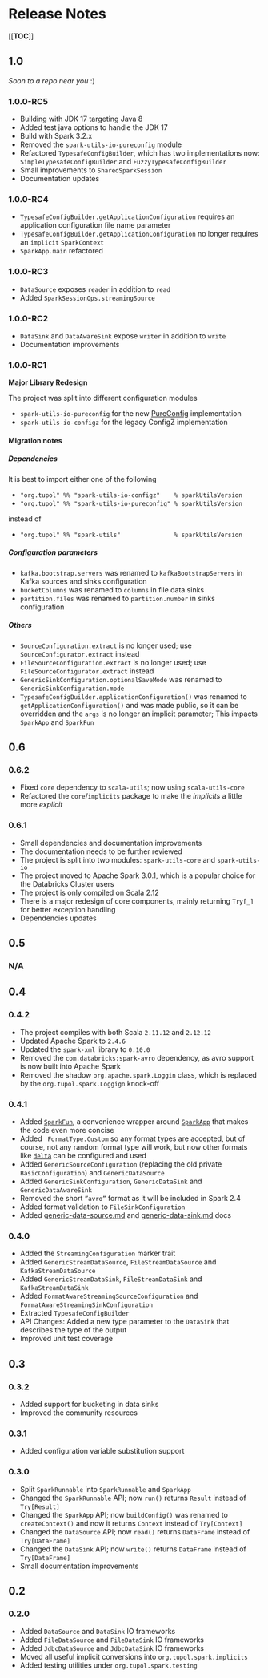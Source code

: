 # Release Notes

[[__TOC__]]

## 1.0

_Soon to a repo near you_ :)

### 1.0.0-RC5

- Building with JDK 17 targeting Java 8
- Added test java options to handle the JDK 17
- Build with Spark 3.2.x
- Removed the `spark-utils-io-pureconfig` module
- Refactored `TypesafeConfigBuilder`, which has two implementations now: `SimpleTypesafeConfigBuilder` and `FuzzyTypesafeConfigBuilder`
- Small improvements to `SharedSparkSession`
- Documentation updates

### 1.0.0-RC4

- `TypesafeConfigBuilder.getApplicationConfiguration` requires an application configuration file name parameter
- `TypesafeConfigBuilder.getApplicationConfiguration` no longer requires an `implicit` `SparkContext`
- `SparkApp.main` refactored

### 1.0.0-RC3

- `DataSource` exposes `reader` in addition to `read`
- Added `SparkSessionOps.streamingSource`

### 1.0.0-RC2

- `DataSink` and `DataAwareSink` expose `writer` in addition to `write`
- Documentation improvements

### 1.0.0-RC1

**Major Library Redesign**

The project was split into different configuration modules
- `spark-utils-io-pureconfig` for the new [PureConfig] implementation
- `spark-utils-io-configz` for the legacy ConfigZ implementation

#### Migration notes

##### Dependencies

It is best to import either one of the following 
- `"org.tupol" %% "spark-utils-io-configz"    % sparkUtilsVersion`
- `"org.tupol" %% "spark-utils-io-pureconfig" % sparkUtilsVersion`

instead of

- `"org.tupol" %% "spark-utils"               % sparkUtilsVersion`

##### Configuration parameters
- `kafka.bootstrap.servers` was renamed to `kafkaBootstrapServers` in Kafka sources and sinks configuration
- `bucketColumns` was renamed to `columns` in file data sinks
- `partition.files` was renamed to `partition.number` in sinks configuration

##### Others
- `SourceConfiguration.extract` is no longer used; use `SourceConfigurator.extract` instead
- `FileSourceConfiguration.extract` is no longer used; use `FileSourceConfigurator.extract` instead
- `GenericSinkConfiguration.optionalSaveMode` was renamed to `GenericSinkConfiguration.mode`
- `TypesafeConfigBuilder.applicationConfiguration()` was renamed to `getApplicationConfiguration()` and was made public,
   so it can be overridden and the `args` is no longer an implicit parameter; This impacts `SparkApp` and `SparkFun`


## 0.6

### 0.6.2

- Fixed `core` dependency to `scala-utils`; now using `scala-utils-core`
- Refactored the `core`/`implicits` package to make the *implicits* a little more *explicit*

### 0.6.1

- Small dependencies and documentation improvements
- The documentation needs to be further reviewed
- The project is split into two modules: `spark-utils-core` and `spark-utils-io`
- The project moved to Apache Spark 3.0.1, which is a popular choice for the Databricks Cluster users
- The project is only compiled on Scala 2.12
- There is a major redesign of core components, mainly returning `Try[_]` for better exception handling
- Dependencies updates


## 0.5

### N/A


## 0.4

### 0.4.2

- The project compiles with both Scala `2.11.12` and `2.12.12`
- Updated Apache Spark to `2.4.6`
- Updated the `spark-xml` library to `0.10.0`
- Removed the `com.databricks:spark-avro` dependency, as avro support is now built into Apache Spark
- Removed the shadow `org.apache.spark.Loggin` class, which is replaced by the `org.tupol.spark.Loggign` knock-off

### 0.4.1

- Added [`SparkFun`](docs/spark-fun.md), a convenience wrapper around 
  [`SparkApp`](docs/spark-app.md) that makes the code even more concise
- Added ` FormatType.Custom` so any format types are accepted, but of course, not any 
  random format type will work, but now other formats like 
  [`delta`](https://github.com/delta-io/delta) can be configured and used
- Added `GenericSourceConfiguration` (replacing the old private `BasicConfiguration`) 
  and `GenericDataSource` 
- Added `GenericSinkConfiguration`, `GenericDataSink` and  `GenericDataAwareSink`
- Removed the short `”avro”` format as it will be included in Spark 2.4
- Added format validation to `FileSinkConfiguration`
- Added [generic-data-source.md](docs/generic-data-source.md) and [generic-data-sink.md](docs/generic-data-sink.md) docs

### 0.4.0

- Added the `StreamingConfiguration` marker trait
- Added `GenericStreamDataSource`, `FileStreamDataSource` and `KafkaStreamDataSource`
- Added `GenericStreamDataSink`, `FileStreamDataSink` and `KafkaStreamDataSink`
- Added `FormatAwareStreamingSourceConfiguration` and `FormatAwareStreamingSinkConfiguration`
- Extracted `TypesafeConfigBuilder`
- API Changes: Added a new type parameter to the `DataSink` that describes the type of the output
- Improved unit test coverage


## 0.3

### 0.3.2

- Added support for bucketing in data sinks
- Improved the community resources

### 0.3.1

- Added configuration variable substitution support

### 0.3.0

 - Split `SparkRunnable` into `SparkRunnable` and `SparkApp`
 - Changed the `SparkRunnable` API; now `run()` returns `Result` instead of `Try[Result]`
 - Changed the `SparkApp` API; now `buildConfig()` was renamed to `createContext()` and
   now it returns `Context` instead of `Try[Context]`
 - Changed the `DataSource` API; now `read()` returns `DataFrame` instead of `Try[DataFrame]`
 - Changed the `DataSink` API; now `write()` returns `DataFrame` instead of `Try[DataFrame]`
 - Small documentation improvements


## 0.2

### 0.2.0

 - Added `DataSource` and `DataSink` IO frameworks
 - Added `FileDataSource` and `FileDataSink` IO frameworks
 - Added `JdbcDataSource` and `JdbcDataSink` IO frameworks
 - Moved all useful implicit conversions into `org.tupol.spark.implicits`
 - Added testing utilities under `org.tupol.spark.testing`






[PureConfig]: https://pureconfig.github.io/